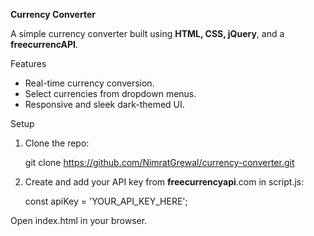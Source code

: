 **Currency Converter**

A simple currency converter built using **HTML, CSS, jQuery**, and a **freecurrencAPI**.

Features
- Real-time currency conversion.
- Select currencies from dropdown menus.
- Responsive and sleek dark-themed UI.

Setup
1. Clone the repo:
   
   git clone https://github.com/NimratGrewal/currency-converter.git

3. Create and add your API key from **freecurrencyapi**.com in script.js:
   
    const apiKey = 'YOUR_API_KEY_HERE';

Open index.html in your browser.
